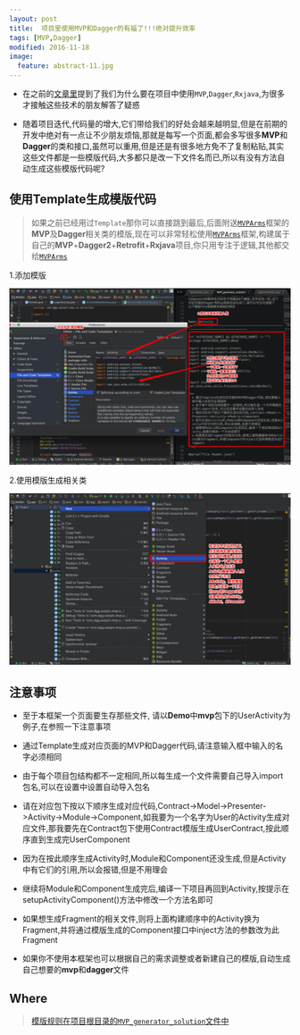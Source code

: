 ```yaml
---
layout: post
title:  项目里使用MVP和Dagger的有福了!!!绝对提升效率
tags: [MVP,Dagger]
modified: 2016-11-18
image:
  feature: abstract-11.jpg
---
```



* 在之前的[文章里](http://gold.xitu.io/entry/5826c2f40ce4630056f8a18f/detail)提到了我们为什么要在项目中使用`MVP`,`Dagger`,`Rxjava`,为很多才接触这些技术的朋友解答了疑惑


* 随着项目迭代,代码量的增大,它们带给我们的好处会越来越明显,但是在前期的开发中绝对有一点让不少朋友烦恼,那就是每写一个页面,都会多写很多**MVP**和**Dagger**的类和接口,虽然可以重用,但是还是有很多地方免不了复制粘贴,其实这些文件都是一些模版代码,大多都只是改一下文件名而已,所以有没有方法自动生成这些模版代码呢?

## 使用Template生成模版代码

> 如果之前已经用过`Template`那你可以直接跳到最后,后面附送[`MVPArms`](https://github.com/JessYanCoding/MVPArms/blob/master/MVPArms.md)框架的**MVP**及**Dagger**相关类的模版,现在可以非常轻松使用[`MVPArms`](https://github.com/JessYanCoding/MVPArms/blob/master/MVPArms.md)框架,构建属于自己的**MVP**+**Dagger2**+**Retrofit**+**Rxjava**项目,你只用专注于逻辑,其他都交给[`MVPArms`](https://github.com/JessYanCoding/MVPArms/blob/master/MVPArms.md)

1.添加模版

![](https://github.com/JessYanCoding/MVPArms/raw/master/image/step_1.png)

2.使用模版生成相关类

![](https://github.com/JessYanCoding/MVPArms/raw/master/image/step_2.png)


## 注意事项

* 至于本框架一个页面要生存那些文件,	请以**Demo**中**mvp**包下的UserActivity为例子,在参照一下注意事项

* 通过Template生成对应页面的MVP和Dagger代码,请注意输入框中输入的名字必须相同

* 由于每个项目包结构都不一定相同,所以每生成一个文件需要自己导入import包名,可以在设置中设置自动导入包名

* 请在对应包下按以下顺序生成对应代码,Contract->Model->Presenter->Activity->Module->Component,如我要为一个名字为User的Activity生成对应文件,那我要先在Contract包下使用Contract模版生成UserContract,按此顺序直到生成完UserComponent

* 因为在按此顺序生成Activity时,Module和Component还没生成,但是Activity中有它们的引用,所以会报错,但是不用理会

* 继续将Module和Component生成完后,编译一下项目再回到Activity,按提示在setupActivityComponent()方法中修改一个方法名即可

* 如果想生成Fragment的相关文件,则将上面构建顺序中的Activity换为Fragment,并将通过模版生成的Component接口中inject方法的参数改为此Fragment

* 如果你不使用本框架也可以根据自己的需求调整或者新建自己的模版,自动生成自己想要的**mvp**和**dagger**文件

## Where

> [模版规则在项目根目录的`MVP_generator_solution`文件中](https://github.com/JessYanCoding/MVPArms/blob/master/MVP_generator_solution)

